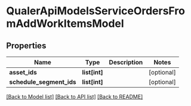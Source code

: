 # QualerApiModelsServiceOrdersFromAddWorkItemsModel

## Properties
Name | Type | Description | Notes
------------ | ------------- | ------------- | -------------
**asset_ids** | **list[int]** |  | [optional] 
**schedule_segment_ids** | **list[int]** |  | [optional] 

[[Back to Model list]](../README.md#documentation-for-models) [[Back to API list]](../README.md#documentation-for-api-endpoints) [[Back to README]](../README.md)


